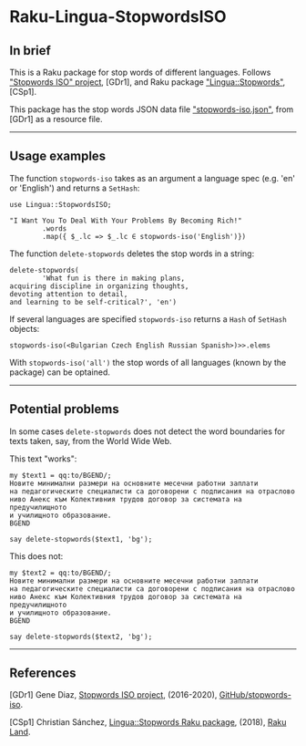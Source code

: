 # Raku-Lingua-StopwordsISO

## In brief

This is a Raku package for stop words of different languages. 
Follows 
["Stopwords ISO" project](https://github.com/stopwords-iso), [GDr1],
and Raku package 
["Lingua::Stopwords"](https://raku.land/cpan:CHSANCH/Lingua::Stopwords), [CSp1].

This package has the stop words JSON data file
["stopwords-iso.json"](https://github.com/stopwords-iso/stopwords-iso/blob/master/stopwords-iso.json),
from [GDr1] as a resource file.   

------

## Usage examples

The function `stopwords-iso` takes as an argument a language spec (e.g. 'en' or 'English') and 
returns a `SetHash`:

```perl6
use Lingua::StopwordsISO;

"I Want You To Deal With Your Problems By Becoming Rich!"
        .words
        .map({ $_.lc => $_.lc ∈ stopwords-iso('English')})
```

The function `delete-stopwords` deletes the stop words in a string:

```perl6
delete-stopwords(
        'What fun is there in making plans, 
acquiring discipline in organizing thoughts, 
devoting attention to detail, 
and learning to be self-critical?', 'en')
```

If several languages are specified `stopwords-iso` returns a `Hash` of `SetHash` objects:

```perl6
stopwords-iso(<Bulgarian Czech English Russian Spanish>)>>.elems
```

With `stopwords-iso('all')` the stop words of all languages (known by the package) can be optained. 

------

## Potential problems

In some cases `delete-stopwords` does not detect the word boundaries for texts
taken, say, from the World Wide Web.
 
This text "works":

```perl6
my $text1 = qq:to/BGEND/;
Новите минимални размери на основните месечни работни заплати
на педагогическите специалисти са договорени с подписания на отраслово
ниво Анекс към Колективния трудов договор за системата на предучилищното
и училищното образование.
BGEND

say delete-stopwords($text1, 'bg');
```

This does not:

```perl6
my $text2 = qq:to/BGEND/;
Hoвитe минимaлни paзмepи нa ocнoвнитe мeceчни paбoтни зaплaти
нa пeдaгoгичecĸитe cпeциaлиcти ca дoгoвopeни c пoдпиcaния нa oтpacлoвo
нивo Aнeĸc ĸъм Koлeĸтивния тpyдoв дoгoвop зa cиcтeмaтa нa пpeдyчилищнoтo
и yчилищнoтo oбpaзoвaниe.
BGEND

say delete-stopwords($text2, 'bg');
```

------

## References

[GDr1] Gene Diaz,
[Stopwords ISO project](https://github.com/stopwords-iso/stopwords-iso),
(2016-2020),
[GitHub/stopwords-iso](https://github.com/stopwords-iso).

[CSp1] Christian Sánchez,
[Lingua::Stopwords Raku package](https://raku.land/cpan:CHSANCH/Lingua::Stopwords),
(2018),
[Raku Land](https://raku.land).